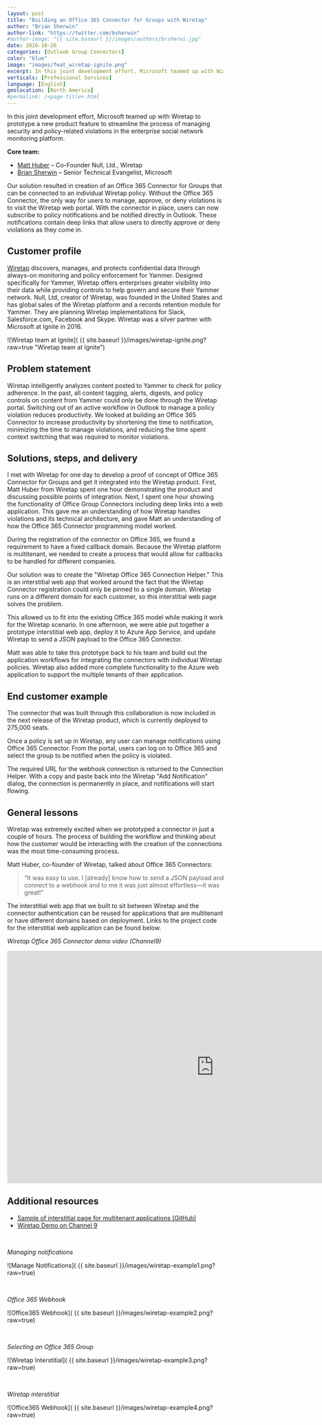 ```yaml
---
layout: post
title: "Building an Office 365 Connector for Groups with Wiretap"
author: "Brian Sherwin"
author-link: "https://twitter.com/bsherwin"
#author-image: "{{ site.baseurl }}/images/authors/brsherwi.jpg"
date: 2016-10-26
categories: [Outlook Group Connectors]
color: "blue"
image: "images/feat_wiretap-ignite.png"
excerpt: In this joint development effort, Microsoft teamed up with Wiretap to prototype a new product feature to streamline the management of security and policy-related violations in the enterprise social network monitoring platform. This article describes the development process and the outcome.
verticals: [Professional Services]
language: [English]
geolocation: [North America]
#permalink: /<page-title>.html
---
```



In this joint development effort, Microsoft teamed up with Wiretap to prototype a new product feature to streamline the process of managing security and policy-related violations in the enterprise social network monitoring platform. 

**Core team:**

- [Matt Huber](https://twitter.com/huber84) – Co-Founder Null, Ltd., Wiretap
- [Brian Sherwin](https://twitter.com/bsherwin) – Senior Technical Evangelist, Microsoft

Our solution resulted in creation of an Office 365 Connector for Groups that can be connected to an individual Wiretap policy. Without the Office 365 Connector, the only way for users to manage, approve, or deny violations is to visit the Wiretap web portal. With the connector in place, users can now subscribe to policy notifications and be notified directly in Outlook. These notifications contain deep links that allow users to directly approve or deny violations as they come in.

## Customer profile ##

[Wiretap](https://wiretap.com/) discovers, manages, and protects confidential data through always-on monitoring and policy enforcement for Yammer. Designed specifically for Yammer, Wiretap offers enterprises greater visibility into their data while providing controls to help govern and secure their Yammer network. ​Null, Ltd, creator of Wiretap, was founded in the United States and has global sales of the Wiretap platform and a records retention module for Yammer. They are planning Wiretap implementations for Slack, Salesforce.com, Facebook and Skype. Wiretap was a silver partner with Microsoft at Ignite in 2016.

![Wiretap team at Ignite]( {{ site.baseurl }}/images/wiretap-ignite.png?raw=true "Wiretap team at Ignite")

## Problem statement ##

Wiretap intelligently analyzes content posted to Yammer to check for policy adherence. In the past, all content tagging, alerts, digests, and policy controls on content from Yammer could only be done through the Wiretap portal. Switching out of an active workflow in Outlook to manage a policy violation reduces productivity. We looked at building an Office 365 Connector to increase productivity by shortening the time to notification, minimizing the time to manage violations, and reducing the time spent context switching that was required to monitor violations.

## Solutions, steps, and delivery ##

I met with Wiretap for one day to develop a proof of concept of Office 365 Connector for Groups and get it integrated into the Wiretap product. First, Matt Huber from Wiretap spent one hour demonstrating the product and discussing possible points of integration. Next, I spent one hour showing the functionality of Office Group Connectors including deep links into a web application. This gave me an understanding of how Wiretap handles violations and its technical architecture, and gave Matt an understanding of how the Office 365 Connector programming model worked.

During the registration of the connector on Office 365, we found a requirement to have a fixed callback domain. Because the Wiretap platform is multitenant, we needed to create a process that would allow for callbacks to be handled for different companies. 

Our solution was to create the "Wiretap Office 365 Connection Helper." This is an interstitial web app that worked around the fact that the Wiretap Connector registration could only be pinned to a single domain. Wiretap runs on a different domain for each customer, so this interstitial web page solves the problem.

This allowed us to fit into the existing Office 365 model while making it work for the Wiretap scenario. In one afternoon, we were able put together a prototype interstitial web app, deploy it to Azure App Service, and update Wiretap to send a JSON payload to the Office 365 Connector.

Matt was able to take this prototype back to his team and build out the application workflows for integrating the connectors with individual Wiretap policies. Wiretap also added more complete functionality to the Azure web application to support the multiple tenants of their application.

## End customer example ##

The connector that was built through this collaboration is now included in the next release of the Wiretap product, which is currently deployed to 275,000 seats.

Once a policy is set up in Wiretap, any user can manage notifications using Office 365 Connector. From the portal, users can log on to Office 365 and select the group to be notified when the policy is violated.

The required URL for the webhook connection is returned to the Connection Helper. With a copy and paste back into the Wiretap "Add Notification" dialog, the connection is permanently in place, and notifications will start flowing. 

## General lessons ##

Wiretap was extremely excited when we prototyped a connector in just a couple of hours. The process of building the workflow and thinking about how the customer would be interacting with the creation of the connections was the most time-consuming process. 

Matt Huber, co-founder of Wiretap, talked about Office 365 Connectors: 

>“It was easy to use. I [already] know how to send a JSON payload and connect to a webhook and to me it was just almost effortless—it was great!"

The interstitial web app that we built to sit between Wiretap and the connector authentication can be reused for applications that are multitenant or have different domains based on deployment. Links to the project code for the interstitial web application can be found below.

*Wiretap Office 365 Connector demo video (Channel9)*

<iframe src="https://channel9.msdn.com/embed/Blogs/raw-tech/Wiretap-Demo/player" width="960" height="540" allowFullScreen frameBorder="0"></iframe>


## Additional resources ##

- [Sample of interstitial page for multitenant applications (GitHub)](https://github.com/bsherwin/Wiretap-ogc)
- [Wiretap Demo on Channel 9](https://channel9.msdn.com/Blogs/raw-tech/Wiretap-Demo)

<br/>

*Managing notifications*

![Manage Notifications]( {{ site.baseurl }}/images/wiretap-example1.png?raw=true)

<br/>

*Office 365 Webhook*

![Office365 Webhook]( {{ site.baseurl }}/images/wiretap-example2.png?raw=true)

<br/>

*Selecting an Office 365 Group*

![Wiretap Interstitial]( {{ site.baseurl }}/images/wiretap-example3.png?raw=true)

<br/>

*Wiretap interstitial*

![Office365 Webhook]( {{ site.baseurl }}/images/wiretap-example4.png?raw=true)





